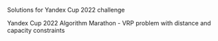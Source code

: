 Solutions for Yandex Cup 2022 challenge

Yandex Cup 2022 Algorithm Marathon - VRP problem with distance and capacity constraints

